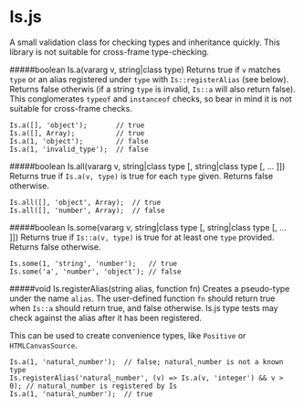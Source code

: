 # Is.js
A small validation class for checking types and inheritance quickly.
This library is not suitable for cross-frame type-checking.

#####boolean Is.a(vararg v, string|class type)
Returns true if `v` matches `type` or an alias registered under `type` with `Is::registerAlias` (see below). Returns false otherwis (if a string `type` is invalid, `Is::a` will also return false). This conglomerates `typeof` and `instanceof` checks, so bear in mind it is not suitable for cross-frame checks.
```
Is.a([], 'object');       // true
Is.a([], Array);          // true
Is.a(1, 'object');        // false
Is.a(1, 'invalid_type');  // false
```


#####boolean Is.all(vararg v, string|class type [, string|class type [, ... ]])
Returns true if `Is.a(v, type)` is true for each `type` given. Returns false otherwise.
```
Is.all([], 'object', Array);  // true
Is.all([], 'number', Array);  // false
```


#####boolean Is.some(vararg v, string|class type [, string|class type [, ... ]])
Returns true if `Is::a(v, type)` is true for at least one `type` provided. Returns false otherwise.
```
Is.some(1, 'string', 'number');   // true
Is.some('a', 'number', 'object'); // false
```


#####void Is.registerAlias(string alias, function fn)
Creates a pseudo-type under the name `alias`. The user-defined function `fn` should return true when `Is::a` should return true, and false otherwise. Is.js type tests may check against the alias after it has been registered.

This can be used to create convenience types, like `Positive` or `HTMLCanvasSource`.
```
Is.a(1, 'natural_number');  // false; natural_number is not a known type
Is.registerAlias('natural_number', (v) => Is.a(v, 'integer') && v > 0); // natural_number is registered by Is
Is.a(1, 'natural_number');  // true
```
